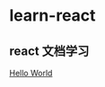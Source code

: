 # learn-react
## react 文档学习
[Hello World](https://github.com/JangGwa/learn-react/blob/master/react%E6%96%87%E6%A1%A3%E5%AD%A6%E4%B9%A0/Hello%20World.md)
